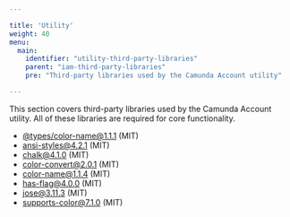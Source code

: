 ```yaml
---

title: 'Utility'
weight: 40
menu:
  main:
    identifier: "utility-third-party-libraries"
    parent: "iam-third-party-libraries"
    pre: "Third-party libraries used by the Camunda Account utility"

---
```


This section covers third-party libraries used by the Camunda Account utility.
All of these libraries are required for core functionality.

* [@types/color-name@1.1.1](https://github.com/DefinitelyTyped/DefinitelyTyped) (MIT)
* [ansi-styles@4.2.1](https://github.com/chalk/ansi-styles) (MIT)
* [chalk@4.1.0](https://github.com/chalk/chalk) (MIT)
* [color-convert@2.0.1](https://github.com/Qix-/color-convert) (MIT)
* [color-name@1.1.4](https://github.com/colorjs/color-name) (MIT)
* [has-flag@4.0.0](https://github.com/sindresorhus/has-flag) (MIT)
* [jose@3.11.3](https://github.com/panva/jose) (MIT)
* [supports-color@7.1.0](https://github.com/chalk/supports-color) (MIT)